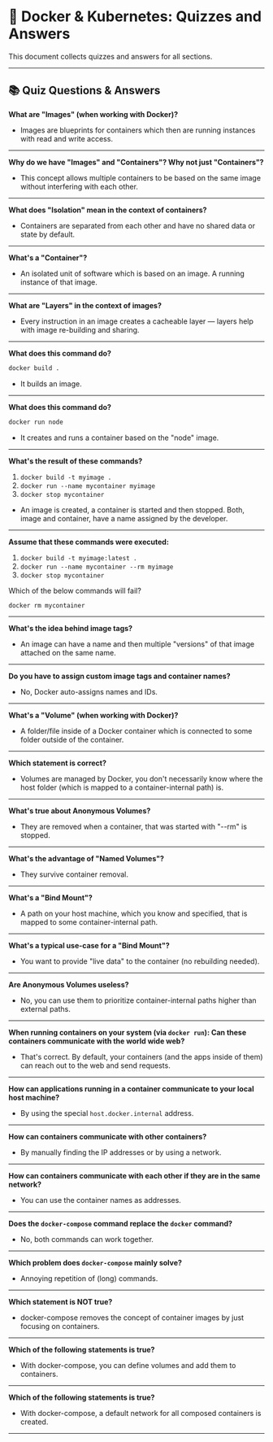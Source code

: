 # 🔫 Docker & Kubernetes: Quizzes and Answers

This document collects quizzes and answers for all sections.

---

## 📚 Quiz Questions & Answers

**What are "Images" (when working with Docker)?**
- Images are blueprints for containers which then are running instances with read and write access.

---

**Why do we have "Images" and "Containers"? Why not just "Containers"?**
- This concept allows multiple containers to be based on the same image without interfering with each other.

---

**What does "Isolation" mean in the context of containers?**
- Containers are separated from each other and have no shared data or state by default.

---

**What's a "Container"?**
- An isolated unit of software which is based on an image. A running instance of that image.

---

**What are "Layers" in the context of images?**
- Every instruction in an image creates a cacheable layer — layers help with image re-building and sharing.

---

**What does this command do?**

```bash
docker build .
```
- It builds an image.

---

**What does this command do?**

```bash
docker run node
```
- It creates and runs a container based on the "node" image.

---

**What's the result of these commands?**

1. `docker build -t myimage .`
2. `docker run --name mycontainer myimage`
3. `docker stop mycontainer`

- An image is created, a container is started and then stopped. Both, image and container, have a name assigned by the developer.

---

**Assume that these commands were executed:**

1. `docker build -t myimage:latest .`
2. `docker run --name mycontainer --rm myimage`
3. `docker stop mycontainer`

Which of the below commands will fail?

```bash
docker rm mycontainer
```

---

**What's the idea behind image tags?**
- An image can have a name and then multiple "versions" of that image attached on the same name.

---

**Do you have to assign custom image tags and container names?**
- No, Docker auto-assigns names and IDs.

---

**What's a "Volume" (when working with Docker)?**
- A folder/file inside of a Docker container which is connected to some folder outside of the container.

---

**Which statement is correct?**
- Volumes are managed by Docker, you don't necessarily know where the host folder (which is mapped to a container-internal path) is.

---

**What's true about Anonymous Volumes?**
- They are removed when a container, that was started with "--rm" is stopped.

---

**What's the advantage of "Named Volumes"?**
- They survive container removal.

---

**What's a "Bind Mount"?**
- A path on your host machine, which you know and specified, that is mapped to some container-internal path.

---

**What's a typical use-case for a "Bind Mount"?**
- You want to provide "live data" to the container (no rebuilding needed).

---

**Are Anonymous Volumes useless?**
- No, you can use them to prioritize container-internal paths higher than external paths.

---

**When running containers on your system (via `docker run`): Can these containers communicate with the world wide web?**
- That's correct. By default, your containers (and the apps inside of them) can reach out to the web and send requests.

---

**How can applications running in a container communicate to your local host machine?**
- By using the special `host.docker.internal` address.

---

**How can containers communicate with other containers?**
- By manually finding the IP addresses or by using a network.

---

**How can containers communicate with each other if they are in the same network?**
- You can use the container names as addresses.

---

**Does the `docker-compose` command replace the `docker` command?**
- No, both commands can work together.

---

**Which problem does `docker-compose` mainly solve?**
- Annoying repetition of (long) commands.

---

**Which statement is NOT true?**
- docker-compose removes the concept of container images by just focusing on containers.

---

**Which of the following statements is true?**
- With docker-compose, you can define volumes and add them to containers.

---

**Which of the following statements is true?**
- With docker-compose, a default network for all composed containers is created.

---